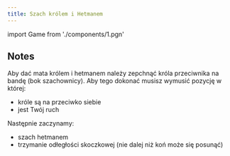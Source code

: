 ```yaml
---
title: Szach królem i Hetmanem
---
```


import Game from './components/1.pgn'

## Notes

Aby dać mata królem i hetmanem należy zepchnąć króla przeciwnika na bandę (bok szachownicy).
Aby tego dokonać musisz wymusić pozycję w której:
 
* króle są na przeciwko siebie
* jest Twój ruch

Następnie zaczynamy:

* szach hetmanem
* trzymanie odłegłości skoczkowej (nie dalej niż koń może się posunąć)


<Game/>

